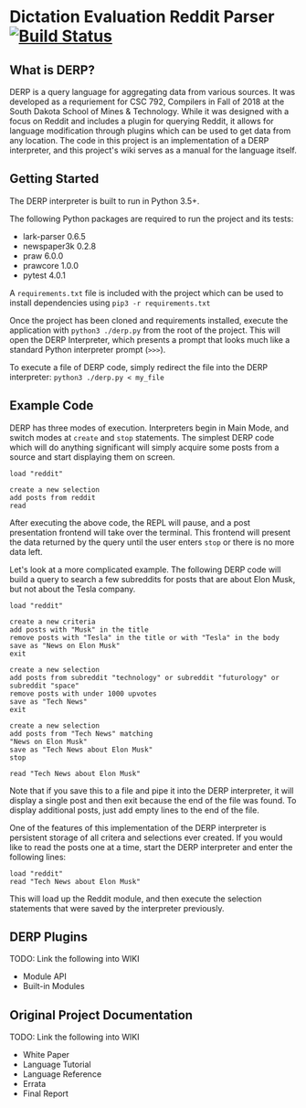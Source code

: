 # Dictation Evaluation Reddit Parser [![Build Status](https://travis-ci.org/CSC792-SDSMT-DERP/DERP.svg?branch=master)](https://travis-ci.org/CSC792-SDSMT-DERP/DERP)

## What is DERP?
DERP is a query language for aggregating data from various sources. It was developed as a requriement for CSC 792, Compilers in Fall of 2018 at the South Dakota School of Mines & Technology. While it was designed with a focus on Reddit and includes a plugin for querying Reddit, it allows for language modification through plugins which can be used to get data from any location. The code in this project is an implementation of a DERP interpreter, and this project's wiki serves as a manual for the language itself.

## Getting Started
The DERP interpreter is built to run in Python 3.5+. 

The following Python packages are required to run the project and its tests:
 * lark-parser 0.6.5
 * newspaper3k 0.2.8
 * praw 6.0.0
 * prawcore 1.0.0
 * pytest 4.0.1

A `requirements.txt` file is included with the project which can be used to install dependencies using `pip3 -r requirements.txt` 

Once the project has been cloned and requirements installed, execute the application with
`python3 ./derp.py` from the root of the project. This will open the DERP Interpreter, which presents a prompt that looks much like a standard Python interpreter prompt (`>>>`).

To execute a file of DERP code, simply redirect the file into the DERP interpreter: `python3 ./derp.py < my_file`
 
## Example Code
DERP has three modes of execution. Interpreters begin in Main Mode, and switch modes at `create` and `stop` statements. The simplest DERP code which will do anything significant will simply acquire some posts from a source and start displaying them on screen.

```
load "reddit"

create a new selection
add posts from reddit
read
```

After executing the above code, the REPL will pause, and a post presentation frontend will take over the terminal. This frontend will present the data returned by the query until the user enters `stop` or there is no more data left.

Let's look at a more complicated example. The following DERP code will build a query to search a few subreddits for posts that are about Elon Musk, but not about the Tesla company.

```
load "reddit"

create a new criteria
add posts with "Musk" in the title
remove posts with "Tesla" in the title or with "Tesla" in the body
save as "News on Elon Musk"
exit

create a new selection
add posts from subreddit "technology" or subreddit "futurology" or subreddit "space"
remove posts with under 1000 upvotes
save as "Tech News"
exit

create a new selection
add posts from "Tech News" matching 
"News on Elon Musk"
save as "Tech News about Elon Musk"
stop

read "Tech News about Elon Musk"
```

Note that if you save this to a file and pipe it into the DERP interpreter, it will display a single post and then exit because the end of the file was found. To display additional posts, just add empty lines to the end of the file. 

One of the features of this implementation of the DERP interpreter is persistent storage of all critera and selections ever created. If you would like to read the posts one at a time, start the DERP interpreter and enter the following lines:

```
load "reddit"
read "Tech News about Elon Musk"
```

This will load up the Reddit module, and then execute the selection statements that were saved by the interpreter previously. 

## DERP Plugins
TODO: Link the following into WIKI
 * Module API
 * Built-in Modules


## Original Project Documentation
TODO: Link the following into WIKI
 * White Paper
 * Language Tutorial
 * Language Reference
 * Errata
 * Final Report
